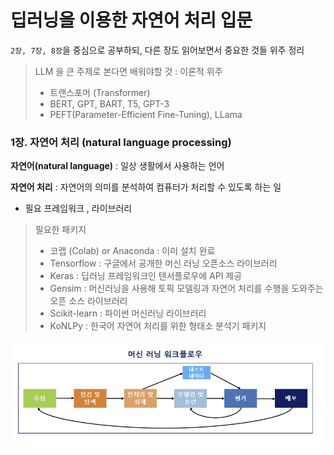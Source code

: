 # 딥러닝을 이용한 자연어 처리 입문

`2장, 7장, 8장`을 중심으로 공부하되, 다른 장도 읽어보면서 중요한 것들 위주 정리

> LLM 을 큰 주제로 본다면 배워야할 것 : 이론적 위주
>
> - 트랜스포머 (Transformer)
> - BERT, GPT, BART, T5, GPT-3
> - PEFT(Parameter-Efficient Fine-Tuning), LLama



### 1장. 자연어 처리 (natural language processing)

**자연어(natural language)** : 일상 생활에서 사용하는 언어

**자연어 처리** : 자연어의 의미를 분석하여 컴퓨터가 처리할 수 있도록 하는 일 



- 필요 프레임워크 , 라이브러리 

> 필요한 패키지 
>
> - 코랩 (Colab) or Anaconda : 이미 설치 완료
> - Tensorflow : 구글에서 공개한 머신 러닝 오픈소스 라이브러리 
> - Keras : 딥러닝 프레임워크인 텐서플로우에 API 제공
> - Gensim : 머신러닝을 사용해 토픽 모델링과 자연어 처리를 수행을 도와주는 오픈 소스 라이브러리
> - Scikit-learn : 파이썬 머신러닝 라이브러리
> - KoNLPy : 한국어 자연어 처리를 위한 형태소 분석기 패키지

![alt text](images/Week1/image1.png)